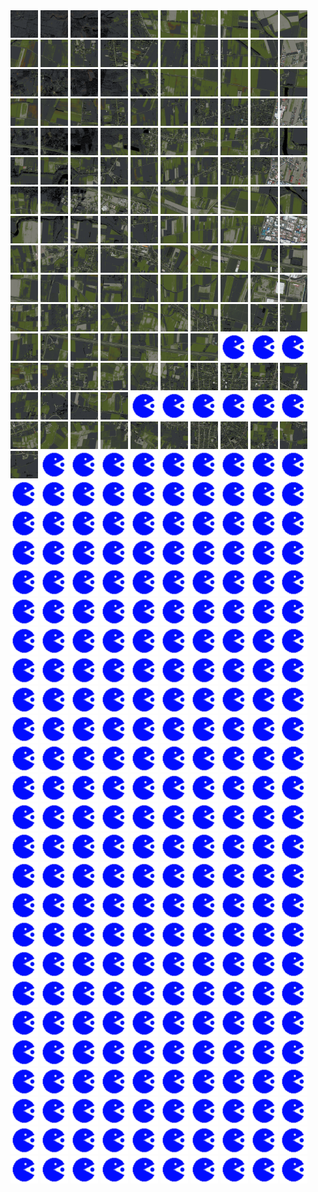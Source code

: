 <html>
<div>
<img src="https://github.com/HakkaTjakka/NL_TILE_MAP/blob/main/18/599/-1031/r.5990.-10310.png" height="44" width="44">
<img src="https://github.com/HakkaTjakka/NL_TILE_MAP/blob/main/18/599/-1031/r.5991.-10310.png" height="44" width="44">
<img src="https://github.com/HakkaTjakka/NL_TILE_MAP/blob/main/18/599/-1031/r.5992.-10310.png" height="44" width="44">
<img src="https://github.com/HakkaTjakka/NL_TILE_MAP/blob/main/18/599/-1031/r.5993.-10310.png" height="44" width="44">
<img src="https://github.com/HakkaTjakka/NL_TILE_MAP/blob/main/18/599/-1031/r.5994.-10310.png" height="44" width="44">
<img src="https://github.com/HakkaTjakka/NL_TILE_MAP/blob/main/18/599/-1031/r.5995.-10310.png" height="44" width="44">
<img src="https://github.com/HakkaTjakka/NL_TILE_MAP/blob/main/18/599/-1031/r.5996.-10310.png" height="44" width="44">
<img src="https://github.com/HakkaTjakka/NL_TILE_MAP/blob/main/18/599/-1031/r.5997.-10310.png" height="44" width="44">
<img src="https://github.com/HakkaTjakka/NL_TILE_MAP/blob/main/18/599/-1031/r.5998.-10310.png" height="44" width="44">
<img src="https://github.com/HakkaTjakka/NL_TILE_MAP/blob/main/18/599/-1031/r.5999.-10310.png" height="44" width="44">
<img src="https://github.com/HakkaTjakka/NL_TILE_MAP/blob/main/18/600/-1031/r.6000.-10310.png" height="44" width="44">
<img src="https://github.com/HakkaTjakka/NL_TILE_MAP/blob/main/18/600/-1031/r.6001.-10310.png" height="44" width="44">
<img src="https://github.com/HakkaTjakka/NL_TILE_MAP/blob/main/18/600/-1031/r.6002.-10310.png" height="44" width="44">
<img src="https://github.com/HakkaTjakka/NL_TILE_MAP/blob/main/18/600/-1031/r.6003.-10310.png" height="44" width="44">
<img src="https://github.com/HakkaTjakka/NL_TILE_MAP/blob/main/18/600/-1031/r.6004.-10310.png" height="44" width="44">
<img src="https://github.com/HakkaTjakka/NL_TILE_MAP/blob/main/18/600/-1031/r.6005.-10310.png" height="44" width="44">
<img src="https://github.com/HakkaTjakka/NL_TILE_MAP/blob/main/18/600/-1031/r.6006.-10310.png" height="44" width="44">
<img src="https://github.com/HakkaTjakka/NL_TILE_MAP/blob/main/18/600/-1031/r.6007.-10310.png" height="44" width="44">
<img src="https://github.com/HakkaTjakka/NL_TILE_MAP/blob/main/18/600/-1031/r.6008.-10310.png" height="44" width="44">
<img src="https://github.com/HakkaTjakka/NL_TILE_MAP/blob/main/18/600/-1031/r.6009.-10310.png" height="44" width="44">
<br>
<img src="https://github.com/HakkaTjakka/NL_TILE_MAP/blob/main/18/599/-1031/r.5990.-10309.png" height="44" width="44">
<img src="https://github.com/HakkaTjakka/NL_TILE_MAP/blob/main/18/599/-1031/r.5991.-10309.png" height="44" width="44">
<img src="https://github.com/HakkaTjakka/NL_TILE_MAP/blob/main/18/599/-1031/r.5992.-10309.png" height="44" width="44">
<img src="https://github.com/HakkaTjakka/NL_TILE_MAP/blob/main/18/599/-1031/r.5993.-10309.png" height="44" width="44">
<img src="https://github.com/HakkaTjakka/NL_TILE_MAP/blob/main/18/599/-1031/r.5994.-10309.png" height="44" width="44">
<img src="https://github.com/HakkaTjakka/NL_TILE_MAP/blob/main/18/599/-1031/r.5995.-10309.png" height="44" width="44">
<img src="https://github.com/HakkaTjakka/NL_TILE_MAP/blob/main/18/599/-1031/r.5996.-10309.png" height="44" width="44">
<img src="https://github.com/HakkaTjakka/NL_TILE_MAP/blob/main/18/599/-1031/r.5997.-10309.png" height="44" width="44">
<img src="https://github.com/HakkaTjakka/NL_TILE_MAP/blob/main/18/599/-1031/r.5998.-10309.png" height="44" width="44">
<img src="https://github.com/HakkaTjakka/NL_TILE_MAP/blob/main/18/599/-1031/r.5999.-10309.png" height="44" width="44">
<img src="https://github.com/HakkaTjakka/NL_TILE_MAP/blob/main/18/600/-1031/r.6000.-10309.png" height="44" width="44">
<img src="https://github.com/HakkaTjakka/NL_TILE_MAP/blob/main/18/600/-1031/r.6001.-10309.png" height="44" width="44">
<img src="https://github.com/HakkaTjakka/NL_TILE_MAP/blob/main/18/600/-1031/r.6002.-10309.png" height="44" width="44">
<img src="https://github.com/HakkaTjakka/NL_TILE_MAP/blob/main/18/600/-1031/r.6003.-10309.png" height="44" width="44">
<img src="https://github.com/HakkaTjakka/NL_TILE_MAP/blob/main/18/600/-1031/r.6004.-10309.png" height="44" width="44">
<img src="https://github.com/HakkaTjakka/NL_TILE_MAP/blob/main/18/600/-1031/r.6005.-10309.png" height="44" width="44">
<img src="https://github.com/HakkaTjakka/NL_TILE_MAP/blob/main/18/600/-1031/r.6006.-10309.png" height="44" width="44">
<img src="https://github.com/HakkaTjakka/NL_TILE_MAP/blob/main/18/600/-1031/r.6007.-10309.png" height="44" width="44">
<img src="https://github.com/HakkaTjakka/NL_TILE_MAP/blob/main/18/600/-1031/r.6008.-10309.png" height="44" width="44">
<img src="https://github.com/HakkaTjakka/NL_TILE_MAP/blob/main/18/600/-1031/r.6009.-10309.png" height="44" width="44">
<br>
<img src="https://github.com/HakkaTjakka/NL_TILE_MAP/blob/main/18/599/-1031/r.5990.-10308.png" height="44" width="44">
<img src="https://github.com/HakkaTjakka/NL_TILE_MAP/blob/main/18/599/-1031/r.5991.-10308.png" height="44" width="44">
<img src="https://github.com/HakkaTjakka/NL_TILE_MAP/blob/main/18/599/-1031/r.5992.-10308.png" height="44" width="44">
<img src="https://github.com/HakkaTjakka/NL_TILE_MAP/blob/main/18/599/-1031/r.5993.-10308.png" height="44" width="44">
<img src="https://github.com/HakkaTjakka/NL_TILE_MAP/blob/main/18/599/-1031/r.5994.-10308.png" height="44" width="44">
<img src="https://github.com/HakkaTjakka/NL_TILE_MAP/blob/main/18/599/-1031/r.5995.-10308.png" height="44" width="44">
<img src="https://github.com/HakkaTjakka/NL_TILE_MAP/blob/main/18/599/-1031/r.5996.-10308.png" height="44" width="44">
<img src="https://github.com/HakkaTjakka/NL_TILE_MAP/blob/main/18/599/-1031/r.5997.-10308.png" height="44" width="44">
<img src="https://github.com/HakkaTjakka/NL_TILE_MAP/blob/main/18/599/-1031/r.5998.-10308.png" height="44" width="44">
<img src="https://github.com/HakkaTjakka/NL_TILE_MAP/blob/main/18/599/-1031/r.5999.-10308.png" height="44" width="44">
<img src="https://github.com/HakkaTjakka/NL_TILE_MAP/blob/main/18/600/-1031/r.6000.-10308.png" height="44" width="44">
<img src="https://github.com/HakkaTjakka/NL_TILE_MAP/blob/main/18/600/-1031/r.6001.-10308.png" height="44" width="44">
<img src="https://github.com/HakkaTjakka/NL_TILE_MAP/blob/main/18/600/-1031/r.6002.-10308.png" height="44" width="44">
<img src="https://github.com/HakkaTjakka/NL_TILE_MAP/blob/main/18/600/-1031/r.6003.-10308.png" height="44" width="44">
<img src="https://github.com/HakkaTjakka/NL_TILE_MAP/blob/main/18/600/-1031/r.6004.-10308.png" height="44" width="44">
<img src="https://github.com/HakkaTjakka/NL_TILE_MAP/blob/main/18/600/-1031/r.6005.-10308.png" height="44" width="44">
<img src="https://github.com/HakkaTjakka/NL_TILE_MAP/blob/main/18/600/-1031/r.6006.-10308.png" height="44" width="44">
<img src="https://github.com/HakkaTjakka/NL_TILE_MAP/blob/main/18/600/-1031/r.6007.-10308.png" height="44" width="44">
<img src="https://github.com/HakkaTjakka/NL_TILE_MAP/blob/main/18/600/-1031/r.6008.-10308.png" height="44" width="44">
<img src="https://github.com/HakkaTjakka/NL_TILE_MAP/blob/main/18/600/-1031/r.6009.-10308.png" height="44" width="44">
<br>
<img src="https://github.com/HakkaTjakka/NL_TILE_MAP/blob/main/18/599/-1031/r.5990.-10307.png" height="44" width="44">
<img src="https://github.com/HakkaTjakka/NL_TILE_MAP/blob/main/18/599/-1031/r.5991.-10307.png" height="44" width="44">
<img src="https://github.com/HakkaTjakka/NL_TILE_MAP/blob/main/18/599/-1031/r.5992.-10307.png" height="44" width="44">
<img src="https://github.com/HakkaTjakka/NL_TILE_MAP/blob/main/18/599/-1031/r.5993.-10307.png" height="44" width="44">
<img src="https://github.com/HakkaTjakka/NL_TILE_MAP/blob/main/18/599/-1031/r.5994.-10307.png" height="44" width="44">
<img src="https://github.com/HakkaTjakka/NL_TILE_MAP/blob/main/18/599/-1031/r.5995.-10307.png" height="44" width="44">
<img src="https://github.com/HakkaTjakka/NL_TILE_MAP/blob/main/18/599/-1031/r.5996.-10307.png" height="44" width="44">
<img src="https://github.com/HakkaTjakka/NL_TILE_MAP/blob/main/18/599/-1031/r.5997.-10307.png" height="44" width="44">
<img src="https://github.com/HakkaTjakka/NL_TILE_MAP/blob/main/18/599/-1031/r.5998.-10307.png" height="44" width="44">
<img src="https://github.com/HakkaTjakka/NL_TILE_MAP/blob/main/18/599/-1031/r.5999.-10307.png" height="44" width="44">
<img src="https://github.com/HakkaTjakka/NL_TILE_MAP/blob/main/18/600/-1031/r.6000.-10307.png" height="44" width="44">
<img src="https://github.com/HakkaTjakka/NL_TILE_MAP/blob/main/18/600/-1031/r.6001.-10307.png" height="44" width="44">
<img src="https://github.com/HakkaTjakka/NL_TILE_MAP/blob/main/18/600/-1031/r.6002.-10307.png" height="44" width="44">
<img src="https://github.com/HakkaTjakka/NL_TILE_MAP/blob/main/18/600/-1031/r.6003.-10307.png" height="44" width="44">
<img src="https://github.com/HakkaTjakka/NL_TILE_MAP/blob/main/18/600/-1031/r.6004.-10307.png" height="44" width="44">
<img src="https://github.com/HakkaTjakka/NL_TILE_MAP/blob/main/18/600/-1031/r.6005.-10307.png" height="44" width="44">
<img src="https://github.com/HakkaTjakka/NL_TILE_MAP/blob/main/18/600/-1031/r.6006.-10307.png" height="44" width="44">
<img src="https://github.com/HakkaTjakka/NL_TILE_MAP/blob/main/18/600/-1031/r.6007.-10307.png" height="44" width="44">
<img src="https://github.com/HakkaTjakka/NL_TILE_MAP/blob/main/18/600/-1031/r.6008.-10307.png" height="44" width="44">
<img src="https://github.com/HakkaTjakka/NL_TILE_MAP/blob/main/18/600/-1031/r.6009.-10307.png" height="44" width="44">
<br>
<img src="https://github.com/HakkaTjakka/NL_TILE_MAP/blob/main/18/599/-1031/r.5990.-10306.png" height="44" width="44">
<img src="https://github.com/HakkaTjakka/NL_TILE_MAP/blob/main/18/599/-1031/r.5991.-10306.png" height="44" width="44">
<img src="https://github.com/HakkaTjakka/NL_TILE_MAP/blob/main/18/599/-1031/r.5992.-10306.png" height="44" width="44">
<img src="https://github.com/HakkaTjakka/NL_TILE_MAP/blob/main/18/599/-1031/r.5993.-10306.png" height="44" width="44">
<img src="https://github.com/HakkaTjakka/NL_TILE_MAP/blob/main/18/599/-1031/r.5994.-10306.png" height="44" width="44">
<img src="https://github.com/HakkaTjakka/NL_TILE_MAP/blob/main/18/599/-1031/r.5995.-10306.png" height="44" width="44">
<img src="https://github.com/HakkaTjakka/NL_TILE_MAP/blob/main/18/599/-1031/r.5996.-10306.png" height="44" width="44">
<img src="https://github.com/HakkaTjakka/NL_TILE_MAP/blob/main/18/599/-1031/r.5997.-10306.png" height="44" width="44">
<img src="https://github.com/HakkaTjakka/NL_TILE_MAP/blob/main/18/599/-1031/r.5998.-10306.png" height="44" width="44">
<img src="https://github.com/HakkaTjakka/NL_TILE_MAP/blob/main/18/599/-1031/r.5999.-10306.png" height="44" width="44">
<img src="https://github.com/HakkaTjakka/NL_TILE_MAP/blob/main/18/600/-1031/r.6000.-10306.png" height="44" width="44">
<img src="https://github.com/HakkaTjakka/NL_TILE_MAP/blob/main/18/600/-1031/r.6001.-10306.png" height="44" width="44">
<img src="https://github.com/HakkaTjakka/NL_TILE_MAP/blob/main/18/600/-1031/r.6002.-10306.png" height="44" width="44">
<img src="https://github.com/HakkaTjakka/NL_TILE_MAP/blob/main/18/600/-1031/r.6003.-10306.png" height="44" width="44">
<img src="https://github.com/HakkaTjakka/NL_TILE_MAP/blob/main/18/600/-1031/r.6004.-10306.png" height="44" width="44">
<img src="https://github.com/HakkaTjakka/NL_TILE_MAP/blob/main/18/600/-1031/r.6005.-10306.png" height="44" width="44">
<img src="https://github.com/HakkaTjakka/NL_TILE_MAP/blob/main/18/600/-1031/r.6006.-10306.png" height="44" width="44">
<img src="https://github.com/HakkaTjakka/NL_TILE_MAP/blob/main/18/600/-1031/r.6007.-10306.png" height="44" width="44">
<img src="https://github.com/HakkaTjakka/NL_TILE_MAP/blob/main/18/600/-1031/r.6008.-10306.png" height="44" width="44">
<img src="https://github.com/HakkaTjakka/NL_TILE_MAP/blob/main/18/600/-1031/r.6009.-10306.png" height="44" width="44">
<br>
<img src="https://github.com/HakkaTjakka/NL_TILE_MAP/blob/main/18/599/-1031/r.5990.-10305.png" height="44" width="44">
<img src="https://github.com/HakkaTjakka/NL_TILE_MAP/blob/main/18/599/-1031/r.5991.-10305.png" height="44" width="44">
<img src="https://github.com/HakkaTjakka/NL_TILE_MAP/blob/main/18/599/-1031/r.5992.-10305.png" height="44" width="44">
<img src="https://github.com/HakkaTjakka/NL_TILE_MAP/blob/main/18/599/-1031/r.5993.-10305.png" height="44" width="44">
<img src="https://github.com/HakkaTjakka/NL_TILE_MAP/blob/main/18/599/-1031/r.5994.-10305.png" height="44" width="44">
<img src="https://github.com/HakkaTjakka/NL_TILE_MAP/blob/main/18/599/-1031/r.5995.-10305.png" height="44" width="44">
<img src="https://github.com/HakkaTjakka/NL_TILE_MAP/blob/main/18/599/-1031/r.5996.-10305.png" height="44" width="44">
<img src="https://github.com/HakkaTjakka/NL_TILE_MAP/blob/main/18/599/-1031/r.5997.-10305.png" height="44" width="44">
<img src="https://github.com/HakkaTjakka/NL_TILE_MAP/blob/main/18/599/-1031/r.5998.-10305.png" height="44" width="44">
<img src="https://github.com/HakkaTjakka/NL_TILE_MAP/blob/main/18/599/-1031/r.5999.-10305.png" height="44" width="44">
<img src="https://github.com/HakkaTjakka/NL_TILE_MAP/blob/main/18/600/-1031/r.6000.-10305.png" height="44" width="44">
<img src="https://github.com/HakkaTjakka/NL_TILE_MAP/blob/main/18/600/-1031/r.6001.-10305.png" height="44" width="44">
<img src="https://github.com/HakkaTjakka/NL_TILE_MAP/blob/main/18/600/-1031/r.6002.-10305.png" height="44" width="44">
<img src="https://github.com/HakkaTjakka/NL_TILE_MAP/blob/main/18/600/-1031/r.6003.-10305.png" height="44" width="44">
<img src="https://github.com/HakkaTjakka/NL_TILE_MAP/blob/main/18/600/-1031/r.6004.-10305.png" height="44" width="44">
<img src="https://github.com/HakkaTjakka/NL_TILE_MAP/blob/main/18/600/-1031/r.6005.-10305.png" height="44" width="44">
<img src="https://github.com/HakkaTjakka/NL_TILE_MAP/blob/main/18/600/-1031/r.6006.-10305.png" height="44" width="44">
<img src="https://github.com/HakkaTjakka/NL_TILE_MAP/blob/main/source.png" height="44" width="44">
<img src="https://github.com/HakkaTjakka/NL_TILE_MAP/blob/main/source.png" height="44" width="44">
<img src="https://github.com/HakkaTjakka/NL_TILE_MAP/blob/main/source.png" height="44" width="44">
<br>
<img src="https://github.com/HakkaTjakka/NL_TILE_MAP/blob/main/18/599/-1031/r.5990.-10304.png" height="44" width="44">
<img src="https://github.com/HakkaTjakka/NL_TILE_MAP/blob/main/18/599/-1031/r.5991.-10304.png" height="44" width="44">
<img src="https://github.com/HakkaTjakka/NL_TILE_MAP/blob/main/18/599/-1031/r.5992.-10304.png" height="44" width="44">
<img src="https://github.com/HakkaTjakka/NL_TILE_MAP/blob/main/18/599/-1031/r.5993.-10304.png" height="44" width="44">
<img src="https://github.com/HakkaTjakka/NL_TILE_MAP/blob/main/18/599/-1031/r.5994.-10304.png" height="44" width="44">
<img src="https://github.com/HakkaTjakka/NL_TILE_MAP/blob/main/18/599/-1031/r.5995.-10304.png" height="44" width="44">
<img src="https://github.com/HakkaTjakka/NL_TILE_MAP/blob/main/18/599/-1031/r.5996.-10304.png" height="44" width="44">
<img src="https://github.com/HakkaTjakka/NL_TILE_MAP/blob/main/18/599/-1031/r.5997.-10304.png" height="44" width="44">
<img src="https://github.com/HakkaTjakka/NL_TILE_MAP/blob/main/18/599/-1031/r.5998.-10304.png" height="44" width="44">
<img src="https://github.com/HakkaTjakka/NL_TILE_MAP/blob/main/18/599/-1031/r.5999.-10304.png" height="44" width="44">
<img src="https://github.com/HakkaTjakka/NL_TILE_MAP/blob/main/18/600/-1031/r.6000.-10304.png" height="44" width="44">
<img src="https://github.com/HakkaTjakka/NL_TILE_MAP/blob/main/18/600/-1031/r.6001.-10304.png" height="44" width="44">
<img src="https://github.com/HakkaTjakka/NL_TILE_MAP/blob/main/18/600/-1031/r.6002.-10304.png" height="44" width="44">
<img src="https://github.com/HakkaTjakka/NL_TILE_MAP/blob/main/18/600/-1031/r.6003.-10304.png" height="44" width="44">
<img src="https://github.com/HakkaTjakka/NL_TILE_MAP/blob/main/source.png" height="44" width="44">
<img src="https://github.com/HakkaTjakka/NL_TILE_MAP/blob/main/source.png" height="44" width="44">
<img src="https://github.com/HakkaTjakka/NL_TILE_MAP/blob/main/source.png" height="44" width="44">
<img src="https://github.com/HakkaTjakka/NL_TILE_MAP/blob/main/source.png" height="44" width="44">
<img src="https://github.com/HakkaTjakka/NL_TILE_MAP/blob/main/source.png" height="44" width="44">
<img src="https://github.com/HakkaTjakka/NL_TILE_MAP/blob/main/source.png" height="44" width="44">
<br>
<img src="https://github.com/HakkaTjakka/NL_TILE_MAP/blob/main/18/599/-1031/r.5990.-10303.png" height="44" width="44">
<img src="https://github.com/HakkaTjakka/NL_TILE_MAP/blob/main/18/599/-1031/r.5991.-10303.png" height="44" width="44">
<img src="https://github.com/HakkaTjakka/NL_TILE_MAP/blob/main/18/599/-1031/r.5992.-10303.png" height="44" width="44">
<img src="https://github.com/HakkaTjakka/NL_TILE_MAP/blob/main/18/599/-1031/r.5993.-10303.png" height="44" width="44">
<img src="https://github.com/HakkaTjakka/NL_TILE_MAP/blob/main/18/599/-1031/r.5994.-10303.png" height="44" width="44">
<img src="https://github.com/HakkaTjakka/NL_TILE_MAP/blob/main/18/599/-1031/r.5995.-10303.png" height="44" width="44">
<img src="https://github.com/HakkaTjakka/NL_TILE_MAP/blob/main/18/599/-1031/r.5996.-10303.png" height="44" width="44">
<img src="https://github.com/HakkaTjakka/NL_TILE_MAP/blob/main/18/599/-1031/r.5997.-10303.png" height="44" width="44">
<img src="https://github.com/HakkaTjakka/NL_TILE_MAP/blob/main/18/599/-1031/r.5998.-10303.png" height="44" width="44">
<img src="https://github.com/HakkaTjakka/NL_TILE_MAP/blob/main/18/599/-1031/r.5999.-10303.png" height="44" width="44">
<img src="https://github.com/HakkaTjakka/NL_TILE_MAP/blob/main/18/600/-1031/r.6000.-10303.png" height="44" width="44">
<img src="https://github.com/HakkaTjakka/NL_TILE_MAP/blob/main/source.png" height="44" width="44">
<img src="https://github.com/HakkaTjakka/NL_TILE_MAP/blob/main/source.png" height="44" width="44">
<img src="https://github.com/HakkaTjakka/NL_TILE_MAP/blob/main/source.png" height="44" width="44">
<img src="https://github.com/HakkaTjakka/NL_TILE_MAP/blob/main/source.png" height="44" width="44">
<img src="https://github.com/HakkaTjakka/NL_TILE_MAP/blob/main/source.png" height="44" width="44">
<img src="https://github.com/HakkaTjakka/NL_TILE_MAP/blob/main/source.png" height="44" width="44">
<img src="https://github.com/HakkaTjakka/NL_TILE_MAP/blob/main/source.png" height="44" width="44">
<img src="https://github.com/HakkaTjakka/NL_TILE_MAP/blob/main/source.png" height="44" width="44">
<img src="https://github.com/HakkaTjakka/NL_TILE_MAP/blob/main/source.png" height="44" width="44">
<br>
<img src="https://github.com/HakkaTjakka/NL_TILE_MAP/blob/main/source.png" height="44" width="44">
<img src="https://github.com/HakkaTjakka/NL_TILE_MAP/blob/main/source.png" height="44" width="44">
<img src="https://github.com/HakkaTjakka/NL_TILE_MAP/blob/main/source.png" height="44" width="44">
<img src="https://github.com/HakkaTjakka/NL_TILE_MAP/blob/main/source.png" height="44" width="44">
<img src="https://github.com/HakkaTjakka/NL_TILE_MAP/blob/main/source.png" height="44" width="44">
<img src="https://github.com/HakkaTjakka/NL_TILE_MAP/blob/main/source.png" height="44" width="44">
<img src="https://github.com/HakkaTjakka/NL_TILE_MAP/blob/main/source.png" height="44" width="44">
<img src="https://github.com/HakkaTjakka/NL_TILE_MAP/blob/main/source.png" height="44" width="44">
<img src="https://github.com/HakkaTjakka/NL_TILE_MAP/blob/main/source.png" height="44" width="44">
<img src="https://github.com/HakkaTjakka/NL_TILE_MAP/blob/main/source.png" height="44" width="44">
<img src="https://github.com/HakkaTjakka/NL_TILE_MAP/blob/main/source.png" height="44" width="44">
<img src="https://github.com/HakkaTjakka/NL_TILE_MAP/blob/main/source.png" height="44" width="44">
<img src="https://github.com/HakkaTjakka/NL_TILE_MAP/blob/main/source.png" height="44" width="44">
<img src="https://github.com/HakkaTjakka/NL_TILE_MAP/blob/main/source.png" height="44" width="44">
<img src="https://github.com/HakkaTjakka/NL_TILE_MAP/blob/main/source.png" height="44" width="44">
<img src="https://github.com/HakkaTjakka/NL_TILE_MAP/blob/main/source.png" height="44" width="44">
<img src="https://github.com/HakkaTjakka/NL_TILE_MAP/blob/main/source.png" height="44" width="44">
<img src="https://github.com/HakkaTjakka/NL_TILE_MAP/blob/main/source.png" height="44" width="44">
<img src="https://github.com/HakkaTjakka/NL_TILE_MAP/blob/main/source.png" height="44" width="44">
<img src="https://github.com/HakkaTjakka/NL_TILE_MAP/blob/main/source.png" height="44" width="44">
<br>
<img src="https://github.com/HakkaTjakka/NL_TILE_MAP/blob/main/source.png" height="44" width="44">
<img src="https://github.com/HakkaTjakka/NL_TILE_MAP/blob/main/source.png" height="44" width="44">
<img src="https://github.com/HakkaTjakka/NL_TILE_MAP/blob/main/source.png" height="44" width="44">
<img src="https://github.com/HakkaTjakka/NL_TILE_MAP/blob/main/source.png" height="44" width="44">
<img src="https://github.com/HakkaTjakka/NL_TILE_MAP/blob/main/source.png" height="44" width="44">
<img src="https://github.com/HakkaTjakka/NL_TILE_MAP/blob/main/source.png" height="44" width="44">
<img src="https://github.com/HakkaTjakka/NL_TILE_MAP/blob/main/source.png" height="44" width="44">
<img src="https://github.com/HakkaTjakka/NL_TILE_MAP/blob/main/source.png" height="44" width="44">
<img src="https://github.com/HakkaTjakka/NL_TILE_MAP/blob/main/source.png" height="44" width="44">
<img src="https://github.com/HakkaTjakka/NL_TILE_MAP/blob/main/source.png" height="44" width="44">
<img src="https://github.com/HakkaTjakka/NL_TILE_MAP/blob/main/source.png" height="44" width="44">
<img src="https://github.com/HakkaTjakka/NL_TILE_MAP/blob/main/source.png" height="44" width="44">
<img src="https://github.com/HakkaTjakka/NL_TILE_MAP/blob/main/source.png" height="44" width="44">
<img src="https://github.com/HakkaTjakka/NL_TILE_MAP/blob/main/source.png" height="44" width="44">
<img src="https://github.com/HakkaTjakka/NL_TILE_MAP/blob/main/source.png" height="44" width="44">
<img src="https://github.com/HakkaTjakka/NL_TILE_MAP/blob/main/source.png" height="44" width="44">
<img src="https://github.com/HakkaTjakka/NL_TILE_MAP/blob/main/source.png" height="44" width="44">
<img src="https://github.com/HakkaTjakka/NL_TILE_MAP/blob/main/source.png" height="44" width="44">
<img src="https://github.com/HakkaTjakka/NL_TILE_MAP/blob/main/source.png" height="44" width="44">
<img src="https://github.com/HakkaTjakka/NL_TILE_MAP/blob/main/source.png" height="44" width="44">
<br>
<img src="https://github.com/HakkaTjakka/NL_TILE_MAP/blob/main/source.png" height="44" width="44">
<img src="https://github.com/HakkaTjakka/NL_TILE_MAP/blob/main/source.png" height="44" width="44">
<img src="https://github.com/HakkaTjakka/NL_TILE_MAP/blob/main/source.png" height="44" width="44">
<img src="https://github.com/HakkaTjakka/NL_TILE_MAP/blob/main/source.png" height="44" width="44">
<img src="https://github.com/HakkaTjakka/NL_TILE_MAP/blob/main/source.png" height="44" width="44">
<img src="https://github.com/HakkaTjakka/NL_TILE_MAP/blob/main/source.png" height="44" width="44">
<img src="https://github.com/HakkaTjakka/NL_TILE_MAP/blob/main/source.png" height="44" width="44">
<img src="https://github.com/HakkaTjakka/NL_TILE_MAP/blob/main/source.png" height="44" width="44">
<img src="https://github.com/HakkaTjakka/NL_TILE_MAP/blob/main/source.png" height="44" width="44">
<img src="https://github.com/HakkaTjakka/NL_TILE_MAP/blob/main/source.png" height="44" width="44">
<img src="https://github.com/HakkaTjakka/NL_TILE_MAP/blob/main/source.png" height="44" width="44">
<img src="https://github.com/HakkaTjakka/NL_TILE_MAP/blob/main/source.png" height="44" width="44">
<img src="https://github.com/HakkaTjakka/NL_TILE_MAP/blob/main/source.png" height="44" width="44">
<img src="https://github.com/HakkaTjakka/NL_TILE_MAP/blob/main/source.png" height="44" width="44">
<img src="https://github.com/HakkaTjakka/NL_TILE_MAP/blob/main/source.png" height="44" width="44">
<img src="https://github.com/HakkaTjakka/NL_TILE_MAP/blob/main/source.png" height="44" width="44">
<img src="https://github.com/HakkaTjakka/NL_TILE_MAP/blob/main/source.png" height="44" width="44">
<img src="https://github.com/HakkaTjakka/NL_TILE_MAP/blob/main/source.png" height="44" width="44">
<img src="https://github.com/HakkaTjakka/NL_TILE_MAP/blob/main/source.png" height="44" width="44">
<img src="https://github.com/HakkaTjakka/NL_TILE_MAP/blob/main/source.png" height="44" width="44">
<br>
<img src="https://github.com/HakkaTjakka/NL_TILE_MAP/blob/main/source.png" height="44" width="44">
<img src="https://github.com/HakkaTjakka/NL_TILE_MAP/blob/main/source.png" height="44" width="44">
<img src="https://github.com/HakkaTjakka/NL_TILE_MAP/blob/main/source.png" height="44" width="44">
<img src="https://github.com/HakkaTjakka/NL_TILE_MAP/blob/main/source.png" height="44" width="44">
<img src="https://github.com/HakkaTjakka/NL_TILE_MAP/blob/main/source.png" height="44" width="44">
<img src="https://github.com/HakkaTjakka/NL_TILE_MAP/blob/main/source.png" height="44" width="44">
<img src="https://github.com/HakkaTjakka/NL_TILE_MAP/blob/main/source.png" height="44" width="44">
<img src="https://github.com/HakkaTjakka/NL_TILE_MAP/blob/main/source.png" height="44" width="44">
<img src="https://github.com/HakkaTjakka/NL_TILE_MAP/blob/main/source.png" height="44" width="44">
<img src="https://github.com/HakkaTjakka/NL_TILE_MAP/blob/main/source.png" height="44" width="44">
<img src="https://github.com/HakkaTjakka/NL_TILE_MAP/blob/main/source.png" height="44" width="44">
<img src="https://github.com/HakkaTjakka/NL_TILE_MAP/blob/main/source.png" height="44" width="44">
<img src="https://github.com/HakkaTjakka/NL_TILE_MAP/blob/main/source.png" height="44" width="44">
<img src="https://github.com/HakkaTjakka/NL_TILE_MAP/blob/main/source.png" height="44" width="44">
<img src="https://github.com/HakkaTjakka/NL_TILE_MAP/blob/main/source.png" height="44" width="44">
<img src="https://github.com/HakkaTjakka/NL_TILE_MAP/blob/main/source.png" height="44" width="44">
<img src="https://github.com/HakkaTjakka/NL_TILE_MAP/blob/main/source.png" height="44" width="44">
<img src="https://github.com/HakkaTjakka/NL_TILE_MAP/blob/main/source.png" height="44" width="44">
<img src="https://github.com/HakkaTjakka/NL_TILE_MAP/blob/main/source.png" height="44" width="44">
<img src="https://github.com/HakkaTjakka/NL_TILE_MAP/blob/main/source.png" height="44" width="44">
<br>
<img src="https://github.com/HakkaTjakka/NL_TILE_MAP/blob/main/source.png" height="44" width="44">
<img src="https://github.com/HakkaTjakka/NL_TILE_MAP/blob/main/source.png" height="44" width="44">
<img src="https://github.com/HakkaTjakka/NL_TILE_MAP/blob/main/source.png" height="44" width="44">
<img src="https://github.com/HakkaTjakka/NL_TILE_MAP/blob/main/source.png" height="44" width="44">
<img src="https://github.com/HakkaTjakka/NL_TILE_MAP/blob/main/source.png" height="44" width="44">
<img src="https://github.com/HakkaTjakka/NL_TILE_MAP/blob/main/source.png" height="44" width="44">
<img src="https://github.com/HakkaTjakka/NL_TILE_MAP/blob/main/source.png" height="44" width="44">
<img src="https://github.com/HakkaTjakka/NL_TILE_MAP/blob/main/source.png" height="44" width="44">
<img src="https://github.com/HakkaTjakka/NL_TILE_MAP/blob/main/source.png" height="44" width="44">
<img src="https://github.com/HakkaTjakka/NL_TILE_MAP/blob/main/source.png" height="44" width="44">
<img src="https://github.com/HakkaTjakka/NL_TILE_MAP/blob/main/source.png" height="44" width="44">
<img src="https://github.com/HakkaTjakka/NL_TILE_MAP/blob/main/source.png" height="44" width="44">
<img src="https://github.com/HakkaTjakka/NL_TILE_MAP/blob/main/source.png" height="44" width="44">
<img src="https://github.com/HakkaTjakka/NL_TILE_MAP/blob/main/source.png" height="44" width="44">
<img src="https://github.com/HakkaTjakka/NL_TILE_MAP/blob/main/source.png" height="44" width="44">
<img src="https://github.com/HakkaTjakka/NL_TILE_MAP/blob/main/source.png" height="44" width="44">
<img src="https://github.com/HakkaTjakka/NL_TILE_MAP/blob/main/source.png" height="44" width="44">
<img src="https://github.com/HakkaTjakka/NL_TILE_MAP/blob/main/source.png" height="44" width="44">
<img src="https://github.com/HakkaTjakka/NL_TILE_MAP/blob/main/source.png" height="44" width="44">
<img src="https://github.com/HakkaTjakka/NL_TILE_MAP/blob/main/source.png" height="44" width="44">
<br>
<img src="https://github.com/HakkaTjakka/NL_TILE_MAP/blob/main/source.png" height="44" width="44">
<img src="https://github.com/HakkaTjakka/NL_TILE_MAP/blob/main/source.png" height="44" width="44">
<img src="https://github.com/HakkaTjakka/NL_TILE_MAP/blob/main/source.png" height="44" width="44">
<img src="https://github.com/HakkaTjakka/NL_TILE_MAP/blob/main/source.png" height="44" width="44">
<img src="https://github.com/HakkaTjakka/NL_TILE_MAP/blob/main/source.png" height="44" width="44">
<img src="https://github.com/HakkaTjakka/NL_TILE_MAP/blob/main/source.png" height="44" width="44">
<img src="https://github.com/HakkaTjakka/NL_TILE_MAP/blob/main/source.png" height="44" width="44">
<img src="https://github.com/HakkaTjakka/NL_TILE_MAP/blob/main/source.png" height="44" width="44">
<img src="https://github.com/HakkaTjakka/NL_TILE_MAP/blob/main/source.png" height="44" width="44">
<img src="https://github.com/HakkaTjakka/NL_TILE_MAP/blob/main/source.png" height="44" width="44">
<img src="https://github.com/HakkaTjakka/NL_TILE_MAP/blob/main/source.png" height="44" width="44">
<img src="https://github.com/HakkaTjakka/NL_TILE_MAP/blob/main/source.png" height="44" width="44">
<img src="https://github.com/HakkaTjakka/NL_TILE_MAP/blob/main/source.png" height="44" width="44">
<img src="https://github.com/HakkaTjakka/NL_TILE_MAP/blob/main/source.png" height="44" width="44">
<img src="https://github.com/HakkaTjakka/NL_TILE_MAP/blob/main/source.png" height="44" width="44">
<img src="https://github.com/HakkaTjakka/NL_TILE_MAP/blob/main/source.png" height="44" width="44">
<img src="https://github.com/HakkaTjakka/NL_TILE_MAP/blob/main/source.png" height="44" width="44">
<img src="https://github.com/HakkaTjakka/NL_TILE_MAP/blob/main/source.png" height="44" width="44">
<img src="https://github.com/HakkaTjakka/NL_TILE_MAP/blob/main/source.png" height="44" width="44">
<img src="https://github.com/HakkaTjakka/NL_TILE_MAP/blob/main/source.png" height="44" width="44">
<br>
<img src="https://github.com/HakkaTjakka/NL_TILE_MAP/blob/main/source.png" height="44" width="44">
<img src="https://github.com/HakkaTjakka/NL_TILE_MAP/blob/main/source.png" height="44" width="44">
<img src="https://github.com/HakkaTjakka/NL_TILE_MAP/blob/main/source.png" height="44" width="44">
<img src="https://github.com/HakkaTjakka/NL_TILE_MAP/blob/main/source.png" height="44" width="44">
<img src="https://github.com/HakkaTjakka/NL_TILE_MAP/blob/main/source.png" height="44" width="44">
<img src="https://github.com/HakkaTjakka/NL_TILE_MAP/blob/main/source.png" height="44" width="44">
<img src="https://github.com/HakkaTjakka/NL_TILE_MAP/blob/main/source.png" height="44" width="44">
<img src="https://github.com/HakkaTjakka/NL_TILE_MAP/blob/main/source.png" height="44" width="44">
<img src="https://github.com/HakkaTjakka/NL_TILE_MAP/blob/main/source.png" height="44" width="44">
<img src="https://github.com/HakkaTjakka/NL_TILE_MAP/blob/main/source.png" height="44" width="44">
<img src="https://github.com/HakkaTjakka/NL_TILE_MAP/blob/main/source.png" height="44" width="44">
<img src="https://github.com/HakkaTjakka/NL_TILE_MAP/blob/main/source.png" height="44" width="44">
<img src="https://github.com/HakkaTjakka/NL_TILE_MAP/blob/main/source.png" height="44" width="44">
<img src="https://github.com/HakkaTjakka/NL_TILE_MAP/blob/main/source.png" height="44" width="44">
<img src="https://github.com/HakkaTjakka/NL_TILE_MAP/blob/main/source.png" height="44" width="44">
<img src="https://github.com/HakkaTjakka/NL_TILE_MAP/blob/main/source.png" height="44" width="44">
<img src="https://github.com/HakkaTjakka/NL_TILE_MAP/blob/main/source.png" height="44" width="44">
<img src="https://github.com/HakkaTjakka/NL_TILE_MAP/blob/main/source.png" height="44" width="44">
<img src="https://github.com/HakkaTjakka/NL_TILE_MAP/blob/main/source.png" height="44" width="44">
<img src="https://github.com/HakkaTjakka/NL_TILE_MAP/blob/main/source.png" height="44" width="44">
<br>
<img src="https://github.com/HakkaTjakka/NL_TILE_MAP/blob/main/source.png" height="44" width="44">
<img src="https://github.com/HakkaTjakka/NL_TILE_MAP/blob/main/source.png" height="44" width="44">
<img src="https://github.com/HakkaTjakka/NL_TILE_MAP/blob/main/source.png" height="44" width="44">
<img src="https://github.com/HakkaTjakka/NL_TILE_MAP/blob/main/source.png" height="44" width="44">
<img src="https://github.com/HakkaTjakka/NL_TILE_MAP/blob/main/source.png" height="44" width="44">
<img src="https://github.com/HakkaTjakka/NL_TILE_MAP/blob/main/source.png" height="44" width="44">
<img src="https://github.com/HakkaTjakka/NL_TILE_MAP/blob/main/source.png" height="44" width="44">
<img src="https://github.com/HakkaTjakka/NL_TILE_MAP/blob/main/source.png" height="44" width="44">
<img src="https://github.com/HakkaTjakka/NL_TILE_MAP/blob/main/source.png" height="44" width="44">
<img src="https://github.com/HakkaTjakka/NL_TILE_MAP/blob/main/source.png" height="44" width="44">
<img src="https://github.com/HakkaTjakka/NL_TILE_MAP/blob/main/source.png" height="44" width="44">
<img src="https://github.com/HakkaTjakka/NL_TILE_MAP/blob/main/source.png" height="44" width="44">
<img src="https://github.com/HakkaTjakka/NL_TILE_MAP/blob/main/source.png" height="44" width="44">
<img src="https://github.com/HakkaTjakka/NL_TILE_MAP/blob/main/source.png" height="44" width="44">
<img src="https://github.com/HakkaTjakka/NL_TILE_MAP/blob/main/source.png" height="44" width="44">
<img src="https://github.com/HakkaTjakka/NL_TILE_MAP/blob/main/source.png" height="44" width="44">
<img src="https://github.com/HakkaTjakka/NL_TILE_MAP/blob/main/source.png" height="44" width="44">
<img src="https://github.com/HakkaTjakka/NL_TILE_MAP/blob/main/source.png" height="44" width="44">
<img src="https://github.com/HakkaTjakka/NL_TILE_MAP/blob/main/source.png" height="44" width="44">
<img src="https://github.com/HakkaTjakka/NL_TILE_MAP/blob/main/source.png" height="44" width="44">
<br>
<img src="https://github.com/HakkaTjakka/NL_TILE_MAP/blob/main/source.png" height="44" width="44">
<img src="https://github.com/HakkaTjakka/NL_TILE_MAP/blob/main/source.png" height="44" width="44">
<img src="https://github.com/HakkaTjakka/NL_TILE_MAP/blob/main/source.png" height="44" width="44">
<img src="https://github.com/HakkaTjakka/NL_TILE_MAP/blob/main/source.png" height="44" width="44">
<img src="https://github.com/HakkaTjakka/NL_TILE_MAP/blob/main/source.png" height="44" width="44">
<img src="https://github.com/HakkaTjakka/NL_TILE_MAP/blob/main/source.png" height="44" width="44">
<img src="https://github.com/HakkaTjakka/NL_TILE_MAP/blob/main/source.png" height="44" width="44">
<img src="https://github.com/HakkaTjakka/NL_TILE_MAP/blob/main/source.png" height="44" width="44">
<img src="https://github.com/HakkaTjakka/NL_TILE_MAP/blob/main/source.png" height="44" width="44">
<img src="https://github.com/HakkaTjakka/NL_TILE_MAP/blob/main/source.png" height="44" width="44">
<img src="https://github.com/HakkaTjakka/NL_TILE_MAP/blob/main/source.png" height="44" width="44">
<img src="https://github.com/HakkaTjakka/NL_TILE_MAP/blob/main/source.png" height="44" width="44">
<img src="https://github.com/HakkaTjakka/NL_TILE_MAP/blob/main/source.png" height="44" width="44">
<img src="https://github.com/HakkaTjakka/NL_TILE_MAP/blob/main/source.png" height="44" width="44">
<img src="https://github.com/HakkaTjakka/NL_TILE_MAP/blob/main/source.png" height="44" width="44">
<img src="https://github.com/HakkaTjakka/NL_TILE_MAP/blob/main/source.png" height="44" width="44">
<img src="https://github.com/HakkaTjakka/NL_TILE_MAP/blob/main/source.png" height="44" width="44">
<img src="https://github.com/HakkaTjakka/NL_TILE_MAP/blob/main/source.png" height="44" width="44">
<img src="https://github.com/HakkaTjakka/NL_TILE_MAP/blob/main/source.png" height="44" width="44">
<img src="https://github.com/HakkaTjakka/NL_TILE_MAP/blob/main/source.png" height="44" width="44">
<br>
<img src="https://github.com/HakkaTjakka/NL_TILE_MAP/blob/main/source.png" height="44" width="44">
<img src="https://github.com/HakkaTjakka/NL_TILE_MAP/blob/main/source.png" height="44" width="44">
<img src="https://github.com/HakkaTjakka/NL_TILE_MAP/blob/main/source.png" height="44" width="44">
<img src="https://github.com/HakkaTjakka/NL_TILE_MAP/blob/main/source.png" height="44" width="44">
<img src="https://github.com/HakkaTjakka/NL_TILE_MAP/blob/main/source.png" height="44" width="44">
<img src="https://github.com/HakkaTjakka/NL_TILE_MAP/blob/main/source.png" height="44" width="44">
<img src="https://github.com/HakkaTjakka/NL_TILE_MAP/blob/main/source.png" height="44" width="44">
<img src="https://github.com/HakkaTjakka/NL_TILE_MAP/blob/main/source.png" height="44" width="44">
<img src="https://github.com/HakkaTjakka/NL_TILE_MAP/blob/main/source.png" height="44" width="44">
<img src="https://github.com/HakkaTjakka/NL_TILE_MAP/blob/main/source.png" height="44" width="44">
<img src="https://github.com/HakkaTjakka/NL_TILE_MAP/blob/main/source.png" height="44" width="44">
<img src="https://github.com/HakkaTjakka/NL_TILE_MAP/blob/main/source.png" height="44" width="44">
<img src="https://github.com/HakkaTjakka/NL_TILE_MAP/blob/main/source.png" height="44" width="44">
<img src="https://github.com/HakkaTjakka/NL_TILE_MAP/blob/main/source.png" height="44" width="44">
<img src="https://github.com/HakkaTjakka/NL_TILE_MAP/blob/main/source.png" height="44" width="44">
<img src="https://github.com/HakkaTjakka/NL_TILE_MAP/blob/main/source.png" height="44" width="44">
<img src="https://github.com/HakkaTjakka/NL_TILE_MAP/blob/main/source.png" height="44" width="44">
<img src="https://github.com/HakkaTjakka/NL_TILE_MAP/blob/main/source.png" height="44" width="44">
<img src="https://github.com/HakkaTjakka/NL_TILE_MAP/blob/main/source.png" height="44" width="44">
<img src="https://github.com/HakkaTjakka/NL_TILE_MAP/blob/main/source.png" height="44" width="44">
<br>
<img src="https://github.com/HakkaTjakka/NL_TILE_MAP/blob/main/source.png" height="44" width="44">
<img src="https://github.com/HakkaTjakka/NL_TILE_MAP/blob/main/source.png" height="44" width="44">
<img src="https://github.com/HakkaTjakka/NL_TILE_MAP/blob/main/source.png" height="44" width="44">
<img src="https://github.com/HakkaTjakka/NL_TILE_MAP/blob/main/source.png" height="44" width="44">
<img src="https://github.com/HakkaTjakka/NL_TILE_MAP/blob/main/source.png" height="44" width="44">
<img src="https://github.com/HakkaTjakka/NL_TILE_MAP/blob/main/source.png" height="44" width="44">
<img src="https://github.com/HakkaTjakka/NL_TILE_MAP/blob/main/source.png" height="44" width="44">
<img src="https://github.com/HakkaTjakka/NL_TILE_MAP/blob/main/source.png" height="44" width="44">
<img src="https://github.com/HakkaTjakka/NL_TILE_MAP/blob/main/source.png" height="44" width="44">
<img src="https://github.com/HakkaTjakka/NL_TILE_MAP/blob/main/source.png" height="44" width="44">
<img src="https://github.com/HakkaTjakka/NL_TILE_MAP/blob/main/source.png" height="44" width="44">
<img src="https://github.com/HakkaTjakka/NL_TILE_MAP/blob/main/source.png" height="44" width="44">
<img src="https://github.com/HakkaTjakka/NL_TILE_MAP/blob/main/source.png" height="44" width="44">
<img src="https://github.com/HakkaTjakka/NL_TILE_MAP/blob/main/source.png" height="44" width="44">
<img src="https://github.com/HakkaTjakka/NL_TILE_MAP/blob/main/source.png" height="44" width="44">
<img src="https://github.com/HakkaTjakka/NL_TILE_MAP/blob/main/source.png" height="44" width="44">
<img src="https://github.com/HakkaTjakka/NL_TILE_MAP/blob/main/source.png" height="44" width="44">
<img src="https://github.com/HakkaTjakka/NL_TILE_MAP/blob/main/source.png" height="44" width="44">
<img src="https://github.com/HakkaTjakka/NL_TILE_MAP/blob/main/source.png" height="44" width="44">
<img src="https://github.com/HakkaTjakka/NL_TILE_MAP/blob/main/source.png" height="44" width="44">
<br>
<img src="https://github.com/HakkaTjakka/NL_TILE_MAP/blob/main/source.png" height="44" width="44">
<img src="https://github.com/HakkaTjakka/NL_TILE_MAP/blob/main/source.png" height="44" width="44">
<img src="https://github.com/HakkaTjakka/NL_TILE_MAP/blob/main/source.png" height="44" width="44">
<img src="https://github.com/HakkaTjakka/NL_TILE_MAP/blob/main/source.png" height="44" width="44">
<img src="https://github.com/HakkaTjakka/NL_TILE_MAP/blob/main/source.png" height="44" width="44">
<img src="https://github.com/HakkaTjakka/NL_TILE_MAP/blob/main/source.png" height="44" width="44">
<img src="https://github.com/HakkaTjakka/NL_TILE_MAP/blob/main/source.png" height="44" width="44">
<img src="https://github.com/HakkaTjakka/NL_TILE_MAP/blob/main/source.png" height="44" width="44">
<img src="https://github.com/HakkaTjakka/NL_TILE_MAP/blob/main/source.png" height="44" width="44">
<img src="https://github.com/HakkaTjakka/NL_TILE_MAP/blob/main/source.png" height="44" width="44">
<img src="https://github.com/HakkaTjakka/NL_TILE_MAP/blob/main/source.png" height="44" width="44">
<img src="https://github.com/HakkaTjakka/NL_TILE_MAP/blob/main/source.png" height="44" width="44">
<img src="https://github.com/HakkaTjakka/NL_TILE_MAP/blob/main/source.png" height="44" width="44">
<img src="https://github.com/HakkaTjakka/NL_TILE_MAP/blob/main/source.png" height="44" width="44">
<img src="https://github.com/HakkaTjakka/NL_TILE_MAP/blob/main/source.png" height="44" width="44">
<img src="https://github.com/HakkaTjakka/NL_TILE_MAP/blob/main/source.png" height="44" width="44">
<img src="https://github.com/HakkaTjakka/NL_TILE_MAP/blob/main/source.png" height="44" width="44">
<img src="https://github.com/HakkaTjakka/NL_TILE_MAP/blob/main/source.png" height="44" width="44">
<img src="https://github.com/HakkaTjakka/NL_TILE_MAP/blob/main/source.png" height="44" width="44">
<img src="https://github.com/HakkaTjakka/NL_TILE_MAP/blob/main/source.png" height="44" width="44">
<br>
</div>
</html>
